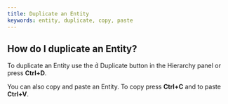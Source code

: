 ```yaml
---
title: Duplicate an Entity
keywords: entity, duplicate, copy, paste
---
```


## How do I duplicate an Entity?

To duplicate an Entity use the <span class="font-icon">&#57908;</span> Duplicate button in the Hierarchy panel or press **Ctrl+D**.

You can also copy and paste an Entity. To copy press **Ctrl+C** and to paste **Ctrl+V**.
